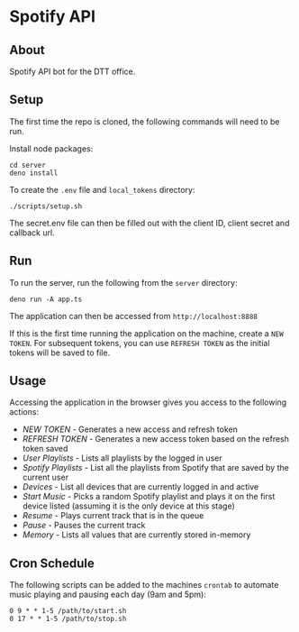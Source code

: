 # Spotify API

## About <a name = "about"></a>

Spotify API bot for the DTT office.

## Setup <a name = "setup"></a>

The first time the repo is cloned, the following commands will need to be run.

Install node packages:
```
cd server
deno install
```

To create the `.env` file and `local_tokens` directory:
```
./scripts/setup.sh
```
The secret.env file can then be filled out with the client ID, client secret and callback url.

## Run <a name = "run"></a>

To run the server, run the following from the `server` directory:
```
deno run -A app.ts
```

The application can then be accessed from `http://localhost:8888`

If this is the first time running the application on the machine, create a `NEW TOKEN`. For subsequent tokens, you can use `REFRESH TOKEN` as the initial tokens will be saved to file.

## Usage <a name = "usage"></a>
Accessing the application in the browser gives you access to the following actions:
- *NEW TOKEN* - Generates a new access and refresh token
- *REFRESH TOKEN* - Generates a new access token based on the refresh token saved
- *User Playlists* - Lists all playlists by the logged in user
- *Spotify Playlists* - List all the playlists from Spotify that are saved by the current user
- *Devices* - List all devices that are currently logged in and active
- *Start Music* - Picks a random Spotify playlist and plays it on the first device listed (assuming it is the only device at this stage)
- *Resume* - Plays current track that is in the queue
- *Pause* - Pauses the current track
- *Memory* - Lists all values that are currently stored in-memory

## Cron Schedule <a name = "cron_schedule"></a>
The following scripts can be added to the machines `crontab` to automate music playing and pausing each day (9am and 5pm):
```
0 9 * * 1-5 /path/to/start.sh
0 17 * * 1-5 /path/to/stop.sh
```